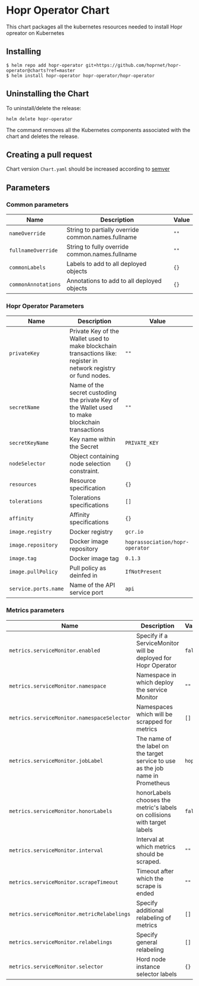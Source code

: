 <!--- app-name: Hopr Operator -->

# Hopr Operator Chart

This chart packages all the kubernetes resources needed to install Hopr opreator on Kubernetes

## Installing

```console
$ helm repo add hopr-operator git+https://github.com/hoprnet/hopr-operator@charts?ref=master
$ helm install hopr-operator hopr-operator/hopr-operator
```

## Uninstalling the Chart

To uninstall/delete the release:

```console
helm delete hopr-operator
```

The command removes all the Kubernetes components associated with the chart and deletes the release.

## Creating a pull request

Chart version `Chart.yaml` should be increased according to [semver](http://semver.org/)

## Parameters

### Common parameters

| Name                | Description                                        | Value |
| ------------------- | -------------------------------------------------- | ----- |
| `nameOverride`      | String to partially override common.names.fullname | `""`  |
| `fullnameOverride`  | String to fully override common.names.fullname     | `""`  |
| `commonLabels`      | Labels to add to all deployed objects              | `{}`  |
| `commonAnnotations` | Annotations to add to all deployed objects         | `{}`  |

### Hopr Operator Parameters

| Name                 | Description                                                                                                      | Value                           |
| -------------------- | ---------------------------------------------------------------------------------------------------------------- | ------------------------------- |
| `privateKey`         | Private Key of the Wallet used to make blockchain transactions like: register in network registry or fund nodes. | `""`                            |
| `secretName`         | Name of the secret custoding the private Key of the Wallet used to make blockchain transactions                  | `""`                            |
| `secretKeyName`      | Key name within the Secret                                                                                       | `PRIVATE_KEY`                   |
| `nodeSelector`       | Object containing node selection constraint.                                                                     | `{}`                            |
| `resources`          | Resource specification                                                                                           | `{}`                            |
| `tolerations`        | Tolerations specifications                                                                                       | `[]`                            |
| `affinity`           | Affinity specifications                                                                                          | `{}`                            |
| `image.registry`     | Docker registry                                                                                                  | `gcr.io`                        |
| `image.repository`   | Docker image repository                                                                                          | `hoprassociation/hopr-operator` |
| `image.tag`          | Docker image tag                                                                                                 | `0.1.3`                         |
| `image.pullPolicy`   | Pull policy as deinfed in                                                                                        | `IfNotPresent`                  |
| `service.ports.name` | Name of the API service port                                                                                     | `api`                           |

### Metrics parameters

| Name                                       | Description                                                                      | Value   |
| ------------------------------------------ | -------------------------------------------------------------------------------- | ------- |
| `metrics.serviceMonitor.enabled`           | Specify if a ServiceMonitor will be deployed for Hopr Operator                   | `false` |
| `metrics.serviceMonitor.namespace`         | Namespace in which deploy the service Monitor                                    | `""`    |
| `metrics.serviceMonitor.namespaceSelector` | Namespaces which will be scrapped for metrics                                    | `[]`    |
| `metrics.serviceMonitor.jobLabel`          | The name of the label on the target service to use as the job name in Prometheus | `hoprd` |
| `metrics.serviceMonitor.honorLabels`       | honorLabels chooses the metric's labels on collisions with target labels         | `false` |
| `metrics.serviceMonitor.interval`          | Interval at which metrics should be scraped.                                     | `""`    |
| `metrics.serviceMonitor.scrapeTimeout`     | Timeout after which the scrape is ended                                          | `""`    |
| `metrics.serviceMonitor.metricRelabelings` | Specify additional relabeling of metrics                                         | `[]`    |
| `metrics.serviceMonitor.relabelings`       | Specify general relabeling                                                       | `[]`    |
| `metrics.serviceMonitor.selector`          | Hord node instance selector labels                                               | `{}`    |

